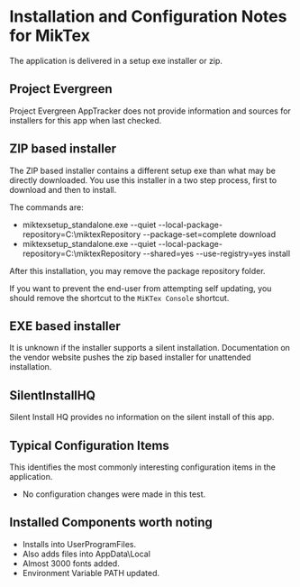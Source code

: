 # Installation and Configuration Notes for MikTex

The application is delivered in a setup exe installer or zip.    

## Project Evergreen
Project Evergreen AppTracker does not provide information and sources for installers for this app when last checked.


## ZIP based installer
The ZIP based installer contains a different setup exe than what may be directly downloaded. You use this installer in a two step process, first to download and then to install.  

The commands are:
* miktexsetup_standalone.exe --quiet --local-package-repository=C:\miktexRepository --package-set=complete  download
* miktexsetup_standalone.exe --quiet --local-package-repository=C:\miktexRepository  --shared=yes --use-registry=yes install

After this installation, you may remove the package repository folder.  

If you want to prevent the end-user from attempting self updating, you should remove the shortcut to the `MiKTex Console` shortcut. 

## EXE based installer

It is unknown if the installer supports a silent installation. Documentation on the vendor website pushes the zip based installer for unattended installation.


## SilentInstallHQ
Silent Install HQ provides no information on the silent install of this app.

## Typical Configuration Items 

This identifies the most commonly interesting configuration items in the application.

* No configuration changes were made in this test.

## Installed Components worth noting

* Installs into UserProgramFiles.
* Also adds files into AppData\Local
* Almost 3000 fonts added.
* Environment Variable PATH updated.
